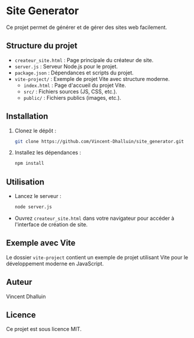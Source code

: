 # Site Generator

Ce projet permet de générer et de gérer des sites web facilement.

## Structure du projet

- `createur_site.html` : Page principale du créateur de site.
- `server.js` : Serveur Node.js pour le projet.
- `package.json` : Dépendances et scripts du projet.
- `vite-project/` : Exemple de projet Vite avec structure moderne.
    - `index.html` : Page d'accueil du projet Vite.
    - `src/` : Fichiers sources (JS, CSS, etc.).
    - `public/` : Fichiers publics (images, etc.).

## Installation

1. Clonez le dépôt :
   ```bash
   git clone https://github.com/Vincent-Dhalluin/site_generator.git
   ```
2. Installez les dépendances :
   ```bash
   npm install
   ```

## Utilisation

- Lancez le serveur :
  ```bash
  node server.js
  ```
- Ouvrez `createur_site.html` dans votre navigateur pour accéder à l'interface de création de site.

## Exemple avec Vite

Le dossier `vite-project` contient un exemple de projet utilisant Vite pour le développement moderne en JavaScript.

## Auteur

Vincent Dhalluin

## Licence

Ce projet est sous licence MIT.
